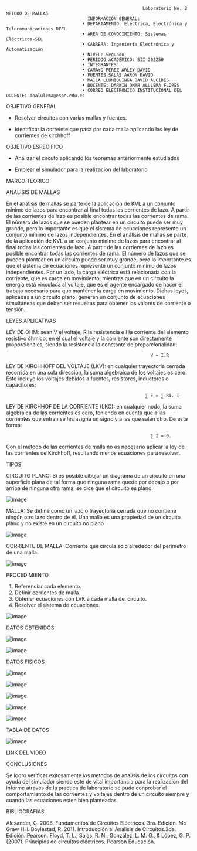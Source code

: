                                                         Laboratorio No. 2 METODO DE MALLAS 
                                   INFORMACIÓN GENERAL:
                                 • DEPARTAMENTO: Eléctrica, Electrónica y Telecomunicaciones-DEEL
                                 • ÁREA DE CONOCIMIENTO: Sistemas Eléctricos-SEL
                                 • CARRERA: Ingeniería Electrónica y Automatización
                                 • NIVEL: Segundo
                                 • PERIODO ACADÉMICO: SII 202250
                                 • INTEGRANTES:
                                 • CAMAYO PEREZ ARLEY DAVID
                                 • FUENTES SALAS AARON DAVID
                                 • MAILA LLUMIQUINGA DAVID ALCIDES
                                 • DOCENTE: DARWIN OMAR ALULEMA FLORES
                                 • CORREO ELECTRÓNICO INSTITUCIONAL DEL DOCENTE: doalulema@espe.edu.ec

OBJETIVO GENERAL

 * Resolver circuitos con varias mallas y fuentes.
 
 * Identificar la correinte que pasa por cada malla aplicando las ley de corrientes de kirchhoff
 
OBJETIVO ESPECIFICO 

* Analizar el circuto aplicando los teoremas anteriormente estudiados 

* Emplear el simulador para la realizacion del laboratorio

MARCO TEORICO

ANALISIS DE MALLAS

En el análisis de mallas se parte de la aplicación de KVL a un conjunto mínimo de lazos para encontrar al final todas las corrientes de lazo. A partir de las corrientes de lazo es posible encontrar todas las corrientes de rama. 
El número de lazos que se pueden plantear en un circuito puede ser muy grande, pero lo importante es que el sistema de ecuaciones represente un 
conjunto mínimo de lazos independientes.
En el análisis de mallas se parte de la aplicación de KVL a un conjunto mínimo de lazos para encontrar al final todas las corrientes de lazo. A partir de las corrientes de lazo es posible encontrar todas las corrientes de rama. 
El número de lazos que se pueden plantear en un circuito puede ser muy grande, pero lo importante es que el sistema de ecuaciones represente un 
conjunto mínimo de lazos independientes.
Por un lado, la carga eléctrica está relacionada con la corriente, que es carga en movimiento, mientras que en un circuito la energía está vinculada al voltaje, que es el agente encargado de hacer el trabajo necesario para que mantener la carga en movimiento.
Dichas leyes, aplicadas a un circuito plano, generan un conjunto de ecuaciones simultáneas que deben ser resueltas para obtener los valores de corriente o tensión.

LEYES APLICATIVAS

LEY DE OHM: sean V el voltaje, R la resistencia e I la corriente del elemento resistivo óhmico, en el cual el voltaje y la corriente son directamente proporcionales, siendo la resistencia la constante de proporcionalidad:

                                                           V = I.R

LEY DE KIRCHHOFF DEL VOLTAJE (LKV): en cualquier trayectoria cerrada recorrida en una sola dirección, la suma algebraica de los voltajes es cero. Esto incluye los voltajes debidos a fuentes, resistores, inductores o capacitores:

                                                         ∑ E = ∑ Ri. I

LEY DE KIRCHHOF DE LA CORRIENTE (LKC): en cualquier nodo, la suma algebraica de las corrientes es cero, teniendo en cuenta que a las corrientes que entran se les asigna un signo y a las que salen otro. De esta forma:

                                                           ∑ I = 0.

Con el método de las corrientes de malla no es necesario aplicar la ley de las corrientes de Kirchhoff, resultando menos ecuaciones para resolver.

TIPOS

CIRCUITO PLANO:  Si es posible dibujar un diagrama de un circuito en una superficie plana de tal forma que ninguna rama quede por debajo o por arriba de ninguna otra rama, se dice que el circuito es plano.

![image](https://user-images.githubusercontent.com/84790127/172297676-0f855e98-f67d-44dd-8204-428bb324ab58.png)

MALLA: Se define como un lazo o trayectoria cerrada que no contiene ningún otro lazo dentro de él. Una malla es una propiedad de un circuito plano y no existe en un circuito no plano

![image](https://user-images.githubusercontent.com/84790127/172297709-41196a4a-b1af-419c-9f5f-c6feb32b443d.png)

CORRIENTE DE MALLA: Corriente que circula solo alrededor del perímetro de una malla.

![image](https://user-images.githubusercontent.com/84790127/172297745-93768e04-3a39-43dd-84d3-9925bf7f5d9e.png)

PROCEDIMIENTO
1.	Referenciar cada elemento.
2.	Definir corrientes de malla.
3.	Obtener ecuaciones con LVK a cada malla del circuito.
4.	Resolver el sistema de ecuaciones.

![image](https://user-images.githubusercontent.com/84790127/172298319-5508cc3f-742d-495e-81d8-fdfb483eb355.png)

DATOS OBTENIDOS 

![image](https://user-images.githubusercontent.com/84790127/172298345-30c5fc71-81e1-47c3-a60f-d513530131f0.png)

![image](https://user-images.githubusercontent.com/84790127/172298370-0405f53e-93d8-4b05-9505-52d4e1a360ce.png)

DATOS FISICOS

![image](https://user-images.githubusercontent.com/84790127/172300199-a5474ba5-8578-42af-b117-11f296ff5207.png)

![image](https://user-images.githubusercontent.com/84790127/172300227-8ba4e457-c308-4f37-af6c-07f478929cdf.png)

![image](https://user-images.githubusercontent.com/84790127/172300245-c1542149-bb6d-4ee1-a330-33352d8edb43.png)

![image](https://user-images.githubusercontent.com/84790127/172300264-e8a26042-2c44-423e-999b-f0453f1d8787.png)

![image](https://user-images.githubusercontent.com/84790127/172300282-62545d4e-ba4e-4949-af4d-e8eec89df77c.png)

TABLA DE DATOS

![image](https://user-images.githubusercontent.com/84790127/172298394-7e2a12f4-ab87-4406-a48b-1e0ceee0f0ef.png)
 
LINK DEL VIDEO


CONCLUSIONES

Se logro verificar exitosamente los metodos de analisis de los circuitos con ayuda del simulador siendo este de vital importancia para la realizacion del informe atraves de la practica de laboratorio se pudo conprobar el comportamiento de las corrientes y voltajes dentro de un circuito siempre y cuando las ecuaciones esten bien planteadas.

BIBLIOGRAFIAS 

Alexander, C. 2006. Fundamentos de Circuitos Eléctricos. 3ra. Edición. Mc Graw Hill.
Boylestad, R. 2011. Introducción al Análisis de Circuitos.2da. Edición. Pearson.
Floyd, T. L., Salas, R. N., González, L. M. O., & López, G. P. (2007). Principios de circuitos eléctricos. Pearson Educación. 


